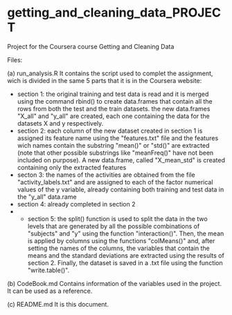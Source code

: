 # getting_and_cleaning_data_PROJECT
Project for the Coursera course Getting and Cleaning Data

Files: 

(a) run_analysis.R
It contains the script used to complet the assignment, wich is divided in the same 5 parts that it is in the Coursera website:
- section 1: the original training and test data is read and it is merged using the command rbind() to create data.frames that contain all the rows from both the test and the train datasets. the new data.frames "X_all" and "y_all" are created, each one containing the data for the datasets X and y respectively.
- section 2: each column of the new dataset created in section 1 is assigned its feature name using the "features.txt" file and the features wich names contain the substring "mean()" or "std()" are extracted (note that other possible substrings like "meanFreq()" have not been included on purpose). A new data.frame, called "X_mean_std" is created containing only the extracted features
- secton 3: the names of the activities are obtained from the file "activity_labels.txt" and are assigned to each of the factor numerical values of the y variable, already containing both training and test data in the "y_all" data.rame
- section 4: already completed in section 2
- - section 5: the split() function is used to split the data in the two levels that are generated by all the possible combinations of "subjects" and "y" using the function "interaction()". Then, the mean is applied by columns using the functions "colMeans()" and, after setting the names of the columns, the variables that contain the means and the standard deviations are extracted using the results of section 2. Finally, the dataset is saved in a .txt file using the function "write.table()". 

(b) CodeBook.md  Contains information of the variables used in the project. It can be used as a reference.

(c) README.md  It is this document.
